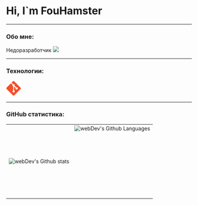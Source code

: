 # Hi, I`m FouHamster 
---
### Обо мне:
Недоразработчик  <img src="https://media.giphy.com/media/WUlplcMpOCEmTGBtBW/giphy.gif" width="30px">



---

###  Технологии:

<div>
  <img src="https://github.com/devicons/devicon/blob/master/icons/git/git-original.svg" title="git" alt="git" width="40" height="40"/>&nbsp
</div>

---
### GitHub статистика:
<table>
  <tr>
    <td>
      <img align="left" src="http://github-readme-streak-stats.herokuapp.com?user=FouHamster&theme=background=192692" alt="webDev's Github stats" />
    </td>
    <td>
      <img height="195px" align="right" alt="webDev's Github Languages" src="https://github-readme-stats-sigma-five.vercel.app/api/top-langs/?username=FouHamster&layout=compact&theme=vision-friendly-red" />
    </td>
  </tr>
</table>

